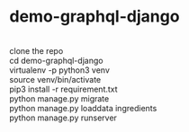 # demo-graphql-django
<br/>
clone the repo <br/>
cd demo-graphql-django <br/>
virtualenv -p python3 venv <br/>
source venv/bin/activate <br/>
pip3 install -r requirement.txt <br/>
python manage.py migrate <br/>
python manage.py loaddata ingredients <br/>
python manage.py runserver <br/>
